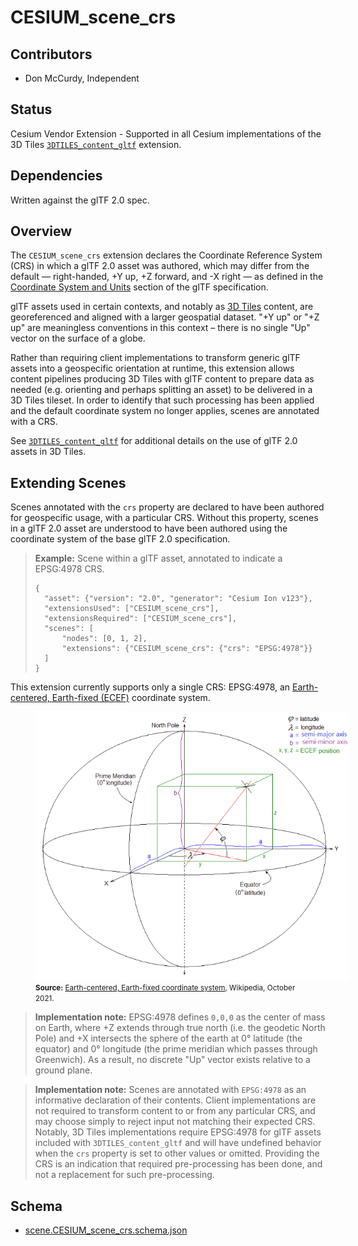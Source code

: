 # CESIUM_scene_crs

## Contributors

- Don McCurdy, Independent

## Status

Cesium Vendor Extension - Supported in all Cesium implementations of the 3D Tiles [`3DTILES_content_gltf`](https://github.com/CesiumGS/3d-tiles/tree/3d-tiles-next/extensions/3DTILES_content_gltf) extension.

## Dependencies

Written against the glTF 2.0 spec.

## Overview

The `CESIUM_scene_crs` extension declares the Coordinate Reference System (CRS) in which a glTF 2.0 asset was authored, which may differ from the default — right-handed, +Y up, +Z forward, and -X right — as defined in the [Coordinate System and Units](https://www.khronos.org/registry/glTF/specs/2.0/glTF-2.0.html#coordinate-system-and-units) section of the glTF specification.

glTF assets used in certain contexts, and notably as [3D Tiles](https://github.com/CesiumGS/3d-tiles/) content, are georeferenced and aligned with a larger geospatial dataset. "+Y up" or "+Z up" are meaningless conventions in this context – there is no single "Up" vector on the surface of a globe.

Rather than requiring client implementations to transform generic glTF assets into a geospecific orientation at runtime, this extension allows content pipelines producing 3D Tiles with glTF content to prepare data as needed (e.g. orienting and perhaps splitting an asset) to be delivered in a 3D Tiles tileset. In order to identify that such processing has been applied and the default coordinate system no longer applies, scenes are annotated with a CRS.

See [`3DTILES_content_gltf`](https://github.com/CesiumGS/3d-tiles/tree/3d-tiles-next/extensions/3DTILES_content_gltf) for additional details on the use of glTF 2.0 assets in 3D Tiles.

## Extending Scenes

Scenes annotated with the `crs` property are declared to have been authored for geospecific usage, with a particular CRS. Without this property, scenes in a glTF 2.0 asset are understood to have been authored using the coordinate system of the base glTF 2.0 specification.

> **Example:** Scene within a glTF asset, annotated to indicate a EPSG:4978 CRS.
>
> ```jsonc
> {
>   "asset": {"version": "2.0", "generator": "Cesium Ion v123"},
>   "extensionsUsed": ["CESIUM_scene_crs"],
>   "extensionsRequired": ["CESIUM_scene_crs"],
>   "scenes": [
>       "nodes": [0, 1, 2],
>       "extensions": {"CESIUM_scene_crs": {"crs": "EPSG:4978"}}
>   ]
> }
> ```

This extension currently supports only a single CRS: EPSG:4978, an [Earth-centered, Earth-fixed (ECEF)](https://en.wikipedia.org/wiki/Earth-centered,_Earth-fixed_coordinate_system) coordinate system.

<figure>
    <img alt="Illustration of ECEF coordinate system." src="./figures/ecef_coordinates.png" alt="" style="max-width: 500px;">
    <figcaption>
        <small><b>Source:</b> <a href="https://en.wikipedia.org/wiki/Earth-centered,_Earth-fixed_coordinate_system" target="_blank">Earth-centered, Earth-fixed coordinate system</a>, Wikipedia, October 2021.</small>
    </figcaption>
</figure>



> **Implementation note:** EPSG:4978 defines `0,0,0` as the center of mass on Earth, where +Z extends through true north (i.e. the geodetic North Pole) and +X intersects the sphere of the earth at 0° latitude (the equator) and 0° longitude (the prime meridian which passes through Greenwich). As a result, no discrete "Up" vector exists relative to a ground plane.

> **Implementation note:** Scenes are annotated with `EPSG:4978` as an informative declaration of their contents. Client implementations are not required to transform content to or from any particular CRS, and may choose simply to reject input not matching their expected CRS. Notably, 3D Tiles implementations require EPSG:4978 for glTF assets included with `3DTILES_content_gltf` and will have undefined behavior when the `crs` property is set to other values or omitted. Providing the CRS is an indication that required pre-processing has been done, and not a replacement for such pre-processing.

## Schema

* [scene.CESIUM_scene_crs.schema.json](./schema/scene.CESIUM_scene_crs.schema.json)
